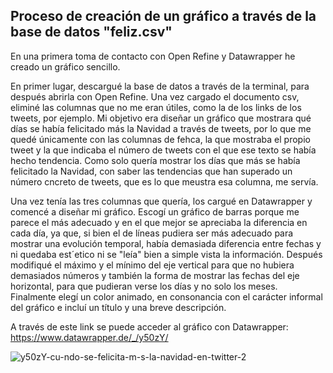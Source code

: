 ## Proceso de creación de un gráfico a través de la base de datos "feliz.csv"
En una primera toma de contacto con Open Refine y Datawrapper he creado un gráfico sencillo. 

En primer lugar, descargué la base de datos a través de la terminal, para después abrirla con Open Refine. Una vez cargado el documento csv, eliminé las columnas que no me eran útiles, como la de los links de los tweets, por ejemplo. Mi objetivo era diseñar un gráfico que mostrara qué días se había felicitado más la Navidad a través de tweets, por lo que me quedé únicamente con las columnas de fehca, la que mostraba el propio tweet y la que indicaba el número de tweets con el que  ese texto se había hecho tendencia. Como solo quería mostrar los días que más se había felicitado la Navidad, con saber las tendencias que han superado un número cncreto de tweets, que es lo que meustra esa columna, me servía. 

Una vez tenía las tres columnas que quería, los cargué en Datawrapper y comencé a diseñar mi gráfico. Escogí un gráfico de barras porque me parece el más adecuado y en el que mejor se apreciaba la diferencia en cada día, ya que, si bien el de líneas pudiera ser más adecuado para mostrar una evolución temporal, había demasiada diferencia entre fechas y ni quedaba est´etico ni se "leía" bien a simple vista la información. Después modifiqué el máximo y el mínimo del eje vertical para que no hubiera demasiados números y también la forma de mostrar las fechas del eje horizontal, para que pudieran verse los días y no solo los meses. Finalmente elegí un color animado, en consonancia con el carácter informal del gráfico e incluí un título y una breve descripción.

A través de este link se puede acceder al gráfico con Datawrapper: https://www.datawrapper.de/_/y50zY/


![y50zY-cu-ndo-se-felicita-m-s-la-navidad-en-twitter-2](https://user-images.githubusercontent.com/90327355/143084481-b4943558-e3b6-4ecf-be2e-f7e3a7a973cf.png)


